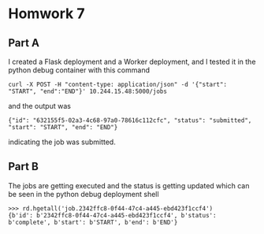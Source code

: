 # Homwork 7

## Part A
I created a Flask deployment and a Worker deployment, and I tested it in the python debug container with this command 
```
curl -X POST -H "content-type: application/json" -d '{"start": "START", "end":"END"}' 10.244.15.48:5000/jobs
```
and the output was 
```
{"id": "632155f5-02a3-4c68-97a0-78616c112cfc", "status": "submitted", "start": "START", "end": "END"}
```
indicating the job was submitted.

## Part B
The jobs are getting executed and the status is getting updated which can be seen in the python debug deployment shell
```
>>> rd.hgetall('job.2342ffc8-0f44-47c4-a445-ebd423f1ccf4')
{b'id': b'2342ffc8-0f44-47c4-a445-ebd423f1ccf4', b'status': b'complete', b'start': b'START', b'end': b'END'}
```
